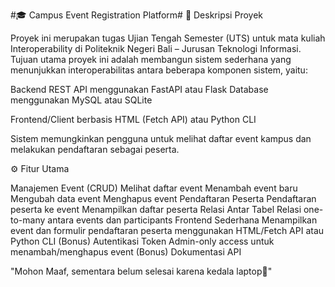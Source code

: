 #🎓 Campus Event Registration Platform#
📘 Deskripsi Proyek

Proyek ini merupakan tugas Ujian Tengah Semester (UTS) untuk mata kuliah Interoperability di Politeknik Negeri Bali – Jurusan Teknologi Informasi.
Tujuan utama proyek ini adalah membangun sistem sederhana yang menunjukkan interoperabilitas antara beberapa komponen sistem, yaitu:

Backend REST API menggunakan FastAPI atau Flask
Database menggunakan MySQL atau SQLite

Frontend/Client berbasis HTML (Fetch API) atau Python CLI

Sistem memungkinkan pengguna untuk melihat daftar event kampus dan melakukan pendaftaran sebagai peserta.

⚙️ Fitur Utama

Manajemen Event (CRUD)
Melihat daftar event
Menambah event baru
Mengubah data event
Menghapus event
Pendaftaran Peserta
Pendaftaran peserta ke event
Menampilkan daftar peserta
Relasi Antar Tabel
Relasi one-to-many antara events dan participants
Frontend Sederhana
Menampilkan event dan formulir pendaftaran peserta menggunakan HTML/Fetch API atau Python CLI
(Bonus) Autentikasi Token
Admin-only access untuk menambah/menghapus event
(Bonus) Dokumentasi API

"Mohon Maaf, sementara belum selesai karena kedala laptop🙏"
